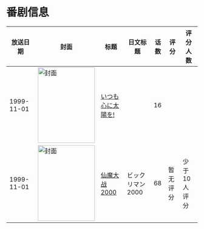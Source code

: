 # 番剧信息

|放送日期|封面|标题|日文标题|话数|评分|评分人数|
|---|---|---|---|---|---|---|
|1999-11-01|<img src="//lain.bgm.tv/pic/cover/c/54/ec/198481_B92qs.jpg" alt="封面" style="width:150px;height:200px;object-fit:cover;">|[いつも心に太陽を!](https://bangumi.tv/subject/198481)||16|||
|1999-11-01|<img src="//lain.bgm.tv/pic/cover/c/a3/74/339977_4WqZA.jpg" alt="封面" style="width:150px;height:200px;object-fit:cover;">|[仙魔大战2000](https://bangumi.tv/subject/339977)|ビックリマン2000|68|暂无评分|少于10人评分|

